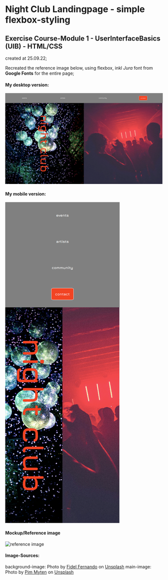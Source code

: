 # Night Club Landingpage - simple flexbox-styling

## Exercise Course-Module 1 - UserInterfaceBasics (UIB) - HTML/CSS

created at 25.09.22;

Recreated the reference image below, using flexbox, inkl _Jura_ font from **Google Fonts** for the entire page;

#### My desktop version:

![my_desktop](./assets/my_desktop_version.png)

#### My mobile version:

![my_mobile](./assets/my_mobile_version.png)

#### Mockup/Reference image

![reference image](./assets/reference.png)

#### Image-Sources:

background-image: Photo by <a href="https://unsplash.com/@fifernando?utm_content=creditCopyText&utm_medium=referral&utm_source=unsplash">Fidel Fernando</a> on <a href="https://unsplash.com/photos/lighted-hanging-disco-mirror-balls-249DzAuJTqQ?utm_content=creditCopyText&utm_medium=referral&utm_source=unsplash">Unsplash</a>
main-image: Photo by <a href="https://unsplash.com/@pimmyten?utm_content=creditCopyText&utm_medium=referral&utm_source=unsplash">Pim Myten</a> on <a href="https://unsplash.com/photos/people-partying-inside-room-m41k1lTzjVM?utm_content=creditCopyText&utm_medium=referral&utm_source=unsplash">Unsplash</a>
